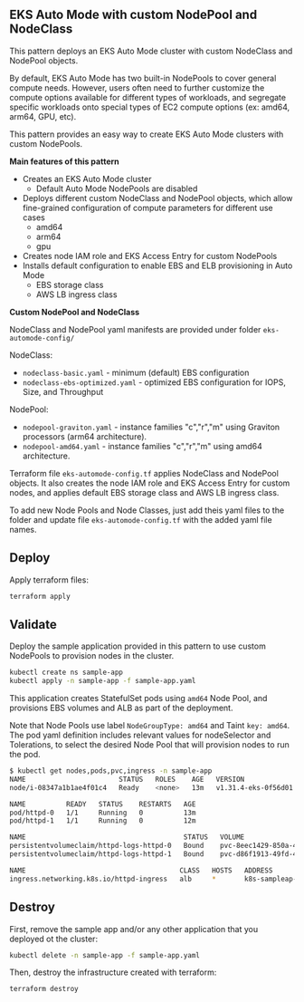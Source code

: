 EKS Auto Mode with custom NodePool and NodeClass
---

This pattern deploys an EKS Auto Mode cluster with custom NodeClass and NodePool objects.

By default, EKS Auto Mode has two built-in NodePools to cover general compute needs. However, users often need to further customize the compute options available for different types of workloads, and segregate specific workloads onto special types of EC2 compute options (ex: amd64, arm64, GPU, etc).

This pattern provides an easy way to create EKS Auto Mode clusters with custom NodePools.

**Main features of this pattern**

- Creates an EKS Auto Mode cluster
  - Default Auto Mode NodePools are disabled
- Deploys different custom NodeClass and NodePool objects, which allow fine-grained configuration of compute parameters for different use cases
  - amd64
  - arm64
  - gpu
- Creates node IAM role and EKS Access Entry for custom NodePools
- Installs default configuration to enable EBS and ELB provisioning in Auto Mode
  - EBS storage class
  - AWS LB ingress class

**Custom NodePool and NodeClass**

NodeClass and NodePool yaml manifests are provided under folder `eks-automode-config/`

NodeClass:

- `nodeclass-basic.yaml` - minimum (default) EBS configuration
- `nodeclass-ebs-optimized.yaml` - optimized EBS configuration for IOPS, Size, and Throughput

NodePool:

- `nodepool-graviton.yaml` - instance families "c","r","m" using Graviton processors (arm64 architecture).
- `nodepool-amd64.yaml` - instance families "c","r","m" using amd64 architecture.

Terraform file `eks-automode-config.tf` applies NodeClass and NodePool objects. It also creates the node IAM role and EKS Access Entry for custom nodes, and applies default EBS storage class and AWS LB ingress class.

To add new Node Pools and Node Classes, just add theis yaml files to the folder and update file `eks-automode-config.tf` with the added yaml file names.

Deploy
---
Apply terraform files:

```bash
terraform apply
```

Validate
---
Deploy the sample application provided in this pattern to use custom NodePools to provision nodes in the cluster.

```bash
kubectl create ns sample-app
kubectl apply -n sample-app -f sample-app.yaml
```

This application creates StatefulSet pods using `amd64` Node Pool, and provisions EBS volumes and ALB as part of the deployment.

Note that Node Pools use label `NodeGroupType: amd64` and Taint `key: amd64`. The pod yaml definition includes relevant values for nodeSelector and Tolerations, to select the desired Node Pool that will provision nodes to run the pod.

```bash
$ kubectl get nodes,pods,pvc,ingress -n sample-app
NAME                       STATUS   ROLES    AGE   VERSION
node/i-08347a1b1ae4f01c4   Ready    <none>   13m   v1.31.4-eks-0f56d01

NAME          READY   STATUS    RESTARTS   AGE
pod/httpd-0   1/1     Running   0          13m
pod/httpd-1   1/1     Running   0          12m

NAME                                       STATUS   VOLUME                                     CAPACITY   ACCESS MODES   STORAGECLASS   VOLUMEATTRIBUTESCLASS   AGE
persistentvolumeclaim/httpd-logs-httpd-0   Bound    pvc-8eec1429-850a-4b7c-bc78-cd399d583091   10Gi       RWO            auto-ebs-sc    <unset>                 18m
persistentvolumeclaim/httpd-logs-httpd-1   Bound    pvc-d86f1913-49fd-4a3f-b7a5-01da69e3ac20   10Gi       RWO            auto-ebs-sc    <unset>                 12m

NAME                                      CLASS   HOSTS   ADDRESS                                                                  PORTS   AGE
ingress.networking.k8s.io/httpd-ingress   alb     *       k8s-sampleap-httpding-58bda13bc0-763023517.us-east-1.elb.amazonaws.com   80      13m
```

Destroy
---
First, remove the sample app and/or any other application that you deployed ot the cluster:

```bash
kubectl delete -n sample-app -f sample-app.yaml
```

Then, destroy the infrastructure created with terraform:

```bash
terraform destroy
```
